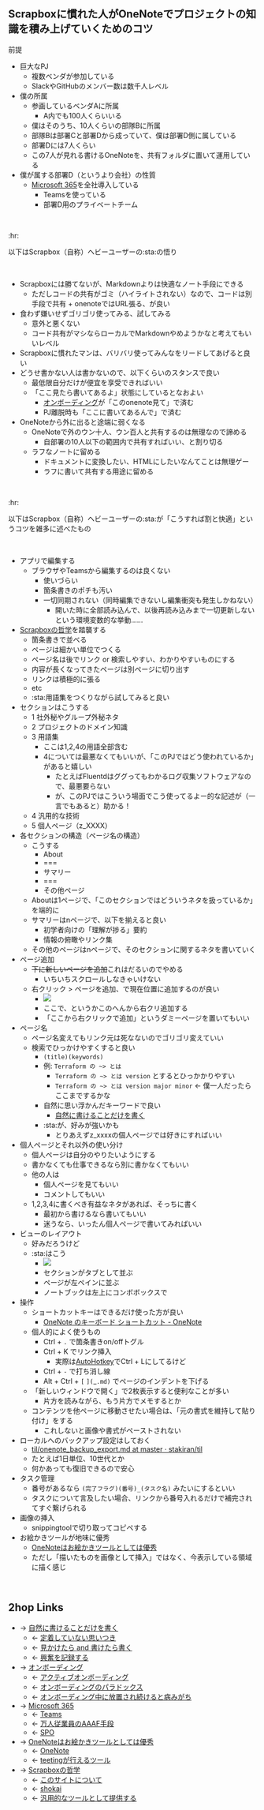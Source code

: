 ## Scrapboxに慣れた人がOneNoteでプロジェクトの知識を積み上げていくためのコツ
前提

- 巨大なPJ
    - 複数ベンダが参加している
    - SlackやGitHubのメンバー数は数千人レベル
- 僕の所属
    - 参画しているベンダAに所属
        - A内でも100人くらいいる
    - 僕はそのうち、10人くらいの部隊Bに所属
    - 部隊Bは部署Cと部署Dから成っていて、僕は部署D側に属している
    - 部署Dには7人くらい
    - この7人が見れる書けるOneNoteを、共有フォルダに置いて運用している
- 僕が属する部署D（というより会社）の性質
    - [Microsoft 365](Microsoft_365.md)を全社導入している
        - Teamsを使っている
        - 部署D用のプライベートチーム

<br>

:hr:

以下はScrapbox（自称）ヘビーユーザーの:sta:の悟り

<br>

- Scrapboxには勝てないが、Markdownよりは快適なノート手段にできる
    - ただしコードの共有がゴミ（ハイライトされない）なので、コードは別手段で共有 + onenoteではURL張る、が良い
- 食わず嫌いせずゴリゴリ使ってみる、試してみる
    - 意外と悪くない
    - コード共有がマシならローカルでMarkdownやめようかなと考えてもいいレベル
- Scrapboxに慣れたマンは、バリバリ使ってみんなをリードしてあげると良い
- どうせ書かない人は書かないので、以下くらいのスタンスで良い
    - 最低限自分だけが便宜を享受できればいい
    - 「ここ見たら書いてあるよ」状態にしているとなおよい
        - [オンボーディング](オンボーディング.md)が「このonenote見て」で済む
        - PJ離脱時も「ここに書いてあるんで」で済む
- OneNoteから外に出ると途端に弱くなる
    - OneNoteで外のウン十人、ウン百人と共有するのは無理なので諦める
        - 自部署の10人以下の範囲内で共有すればいい、と割り切る
    - ラフなノートに留める
        - ドキュメントに変換したい、HTMLにしたいなんてことは無理ゲー
        - ラフに書いて共有する用途に留める

<br>

:hr:

以下はScrapbox（自称）ヘビーユーザーの:sta:が「こうすれば割と快適」というコツを雑多に述べたもの

<br>

- アプリで編集する
    - ブラウザやTeamsから編集するのは良くない
        - 使いづらい
        - 箇条書きのポチも汚い
        - 一切同期されない（同時編集できないし編集衝突も発生しかねない）
            - 開いた時に全部読み込んで、以後再読み込みまで一切更新しないという環境変数的な挙動……
- [Scrapboxの哲学](Scrapboxの哲学.md)を踏襲する
    - 箇条書きで並べる
    - ページは細かい単位でつくる
    - ページ名は後でリンク or 検索しやすい、わかりやすいものにする
    - 内容が長くなってきたページは別ページに切り出す
    - リンクは積極的に張る
    - etc
    - :sta:用語集をつくりながら試してみると良い
- セクションはこうする
    - 1 社外秘やグループ外秘ネタ
    - 2 プロジェクトのドメイン知識
    - 3 用語集
        - ここは1,2,4の用語全部含む
        - 4については最悪なくてもいいが、「このPJではどう使われているか」があると嬉しい
            - たとえばFluentdはググってもわかるログ収集ソフトウェアなので、最悪要らない
            - が、このPJではこういう場面でこう使ってるよー的な記述が（一言でもあると）助かる！
    - 4 汎用的な技術
    - 5 個人ページ（z_XXXX）
- 各セクションの構造（ページ名の構造）
    - こうする
        - About
        - ===
        - サマリー
        - ===
        - その他ページ
    - Aboutは1ページで、「このセクションではどういうネタを扱っているか」を端的に
    - サマリーはnページで、以下を揃えると良い
        - 初学者向けの「理解が捗る」要約
        - 情報の俯瞰やリンク集
    - その他のページはnページで、そのセクションに関するネタを書いていく
- ページ追加
    - ~~下に新しいページを追加~~これはだるいのでやめる
        - いちいちスクロールしなきゃいけない
    - 右クリック > ページを追加、で現在位置に追加するのが良い
        - <a href="https://gyazo.com/b7b9a80b123c1f7270a4f72ee5053375" target="_blank" rel="noopener noreferrer">![](https://gyazo.com/b7b9a80b123c1f7270a4f72ee5053375/raw)</a>
        - ここで、というかこのへんから右クリ追加する
        - 「ここから右クリックで追加」というダミーページを置いてもいい
- ページ名
    - ページ名変えてもリンク元は死なないのでゴリゴリ変えていい
    - 検索でひっかけやすくすると良い
        - `(title)(keywords)`
        - 例: `Terraform の ~> とは`
            - `Terraform の ~> とは version` とするとひっかかりやすい
            - `Terraform の ~> とは version major minor` ← 僕一人だったらここまでするかな
        - 自然に思い浮かんだキーワードで良い
            - [自然に書けることだけを書く](自然に書けることだけを書く.md)
        - :sta:が、好みが強いかも
            - とりあえずz_xxxxの個人ページでは好きにすればいい
- 個人ページとそれ以外の使い分け
    - 個人ページは自分のやりたいようにする
    - 書かなくても仕事できるなら別に書かなくてもいい
    - 他の人は
        - 個人ページを見てもいい
        - コメントしてもいい
    - 1,2,3,4に書くべき有益なネタがあれば、そっちに書く
        - 最初から書けるなら書いてもいい
        - 迷うなら、いったん個人ページで書いてみればいい
- ビューのレイアウト
    - 好みだろうけど
    - :sta:はこう
        - <a href="https://gyazo.com/ea585710b7c5e2c8f4ffde675b97fffd" target="_blank" rel="noopener noreferrer">![](https://gyazo.com/ea585710b7c5e2c8f4ffde675b97fffd/raw)</a>
        - セクションがタブとして並ぶ
        - ページが左ペインに並ぶ
        - ノートブックは左上にコンボボックスで
- 操作
    - ショートカットキーはできるだけ使った方が良い
        - [OneNote のキーボード ショートカット - OneNote](https://support.microsoft.com/ja-jp/office/onenote-%E3%81%AE%E3%82%AD%E3%83%BC%E3%83%9C%E3%83%BC%E3%83%89-%E3%82%B7%E3%83%A7%E3%83%BC%E3%83%88%E3%82%AB%E3%83%83%E3%83%88-44b8b3f4-c274-4bcc-a089-e80fdcc87950)
    - 個人的によく使うもの
        - Ctrl + `.` で箇条書きon/offトグル
        - Ctrl + K でリンク挿入
            - 実際は[AutoHotkey](AutoHotkey.md)でCtrl + Lにしてるけど
        - Ctrl + `-` で打ち消し線
        - Alt + Ctrl + `[` `](`_`.md)` でページのインデントを下げる
    - 「新しいウィンドウで開く」で2枚表示すると便利なことが多い
        - 片方を読みながら、もう片方でメモするとか
    - コンテンツを他ページに移動させたい場合は、「元の書式を維持して貼り付け」をする
        - これしないと画像や書式がペーストされない
- ローカルへのバックアップ設定はしておく
    - [til/onenote_backup_export.md at master · stakiran/til](https___github.com_stakiran_til_blob_master_til_microsoft_office_onenote_backup_export.md)
    - たとえば1日単位、10世代とか
    - 何かあっても復旧できるので安心
- タスク管理
    - 番号があるなら `(完了フラグ)(番号)_(タスク名)` みたいにするといい
    - タスクについて言及したい場合、リンクから番号入れるだけで補完されてすぐ繋げられる
- 画像の挿入
    - snippingtoolで切り取ってコピペする
- お絵かきツールが地味に優秀
    - [OneNoteはお絵かきツールとしては優秀](OneNoteはお絵かきツールとしては優秀.md)
    - ただし「描いたものを画像として挿入」ではなく、今表示している領域に描く感じ

<br>

## 2hop Links
- → [自然に書けることだけを書く](自然に書けることだけを書く.md)
    - ← [定着していない思いつき](定着していない思いつき.md)
    - ← [見かけたら and 書けたら書く](見かけたら_and_書けたら書く.md)
    - ← [興奮を記録する](興奮を記録する.md)
- → [オンボーディング](オンボーディング.md)
    - ← [アクティブオンボーディング](アクティブオンボーディング.md)
    - ← [オンボーディングのパラドックス](オンボーディングのパラドックス.md)
    - ← [オンボーディング中に放置され続けると病みがち](オンボーディング中に放置され続けると病みがち.md)
- → [Microsoft 365](Microsoft_365.md)
    - ← [Teams](Teams.md)
    - ← [万人従業員のAAAF手段](万人従業員のAAAF手段.md)
    - ← [SPO](SPO.md)
- → [OneNoteはお絵かきツールとしては優秀](OneNoteはお絵かきツールとしては優秀.md)
    - ← [OneNote](OneNote.md)
    - ← [teetingが行えるツール](teetingが行えるツール.md)
- → [Scrapboxの哲学](Scrapboxの哲学.md)
    - ← [このサイトについて](このサイトについて.md)
    - ← [shokai](shokai.md)
    - ← [汎用的なツールとして提供する](汎用的なツールとして提供する.md)
